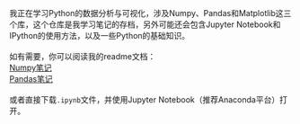 我正在学习Python的数据分析与可视化，涉及Numpy、Pandas和Matplotlib这三个库，这个仓库是我学习笔记的存档，另外可能还会包含Jupyter Notebook和IPython的使用方法，以及一些Python的基础知识。
<br>
<br>
如有需要，你可以阅读我的readme文档：
<br>
[Numpy笔记](https://github.com/Teqden/python-datascience-notes/blob/main/numpy/README.md)
<br>
[Pandas笔记](https://github.com/Teqden/python-datascience-notes/blob/main/pandas/README.md)
<br>
<br>
或者直接下载`.ipynb`文件，并使用Jupyter Notebook（推荐Anaconda平台）打开。
